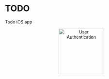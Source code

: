 # TODO
Todo iOS app

<p align="center">
<img src="https://imgur.com/sey8SbJ.png" alt="User Authentication" width="150">
<p>
